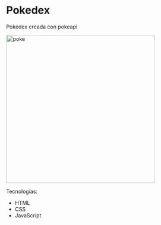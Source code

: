 # Pokedex
Pokedex creada con pokeapi

<img src="https://i.ibb.co/ygyy0jz/Screen-Shot-2021-06-04-at-20-06-58.png" alt="poke" border="0"  width="400" />


Tecnologías:
- HTML
- CSS
- JavaScript
